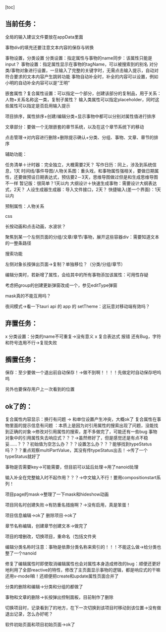 





[toc]



## 当前任务：



全局的输入建议文件要放在appData里面 

事物div的填充还要注意文本内容的保存与转换 

事物设置，分类设置
分类设置：指定属性与事物的name同步：该属性只能是input？
事物设置：指定属性显示在事物的tagName，可以被搜索到的别名
对分类/事物对象进行设置，一旦输入了完整的关键字时，无需点击输入提示，自动对符合要求的文本内容产生跳转功能
事物自动补全时，补全的内容可以设置，例如小明的自动补全内容可以是“王明”

嵌套属性？复合属性设置：可以指定一个部分，创建该部分的复制品，用于关系：人物+关系名称这一类，复制子属性？
输入类属性可以指定placeholder，同时这些属性可以指定是否启用输入提示

项目排序，属性排序+创建/编辑分类+显示事物中都可以分别对属性值进行排序

文章部分：要做一个无限嵌套的章节系统，以及在这个章节系统下的移动

点击管理→对内容进行删除+删除提示确认+分类、分组、事物、文章、章节的排序



辅助功能：

任务清单＋计时器：完全独立，大概需要2天？
写作日历：同上，涉及到系统信息，1天
时间线/事件导图/人物关系图：重头戏，和事物属性强相关，要做日期属性，还要做预设日期表达式，预估要2－3天，思维导图做过但是和生成思维导图不一样
暂记版：很简单？1天以内
大纲设计＋快速生成事物：需要设计大纲表达式，2天？
人设生成器生成器：导入文件接口，2天？
快捷输入(差一个界面)：1天以内

预制属性：人物关系

css

长按动画和点击动画，水波状？

聚焦到某一个左侧页面的分组/文章/章节/事物，展开这些容器div：需要知道文本的一整条路径

搜索功能

左侧对象长按弹出页面→复制？单独移位？（分类/分组/章节） 

编辑分类时，若新增了属性，会给其中的所有事物添加该属性：可用性存疑

考虑把group的创建更新弹窗改成一个，参见editType弹窗

mask真的不能互用吗？

夜间模式→看一下tauri api 的 app 的 setTheme：这玩意对移动端有效吗？

## 弃置任务：

x 分类设置：分类的name不可重复→没有意义
x 复合表达式 报错 还有Bug，字符和符号连用不行→复现失败

## 搁置任务：

保存：至少要做一个退出前自动保存！→做不到啊！！！！先做定时自动保存吧呜呜

另外也要保存用户上一次看到的位置

## ok了的：

复合属性内容显示：换行有问题 → 和单位设置产生冲突，大概ok了
复合属性在事物里面的提示信息有问题 ：本质上是因为对引用属性的搜索出现了问题，没能找到正确的对象→修改对引用属性的搜索，差不多做完了，可能还有一些bug
事物对象中的引用属性失去响应式？？？→虽然修好了，但是感觉还是有点不稳妥……？？？初始值为空怎么办？？？设置怎么办？？？能够找到typeStatus吗？？？重点观察multiPartValue，其没有传typeStatus出去！→传了一个typeStatus就好了

事物是否需要key→可能需要，但目前可以延后处理→用了nanoid处理

输入补全在完整输入时不起作用？？？→中文输入不行！要用compositionstart系列！

项目page的mask→整理了一下mask和hideshow动画

项目同名时创建失败→有防重名措施啊？→没有启用，真是笨蛋！

项目信息编辑→ok了
删除项目→ok了

章节名称编辑，创建章节创建文本→做完了

项目的增删改，切换项目，重命名（包括文件夹

编辑分类名称时注意：事物是依靠分类名称来索引的！！！不能这么做→给分类也整了一个nanoid

修复了编辑属性时即使取消编辑属性也会对属性本身造成修改的bug：顺便还更好地利用了全部reactive的特性，修改了主页面显示事物的逻辑，都是响应式的干嘛还用v-model嘛！还顺便把create和update属性页面合并了

 分类的删除和编辑→分类和分组的都做了 

事物和文章的删除→长按弹出控制面板，目前制作了删除

切换项目时，记录看到了的地方，在下一次切换到该项目时移动到该位置→没有做退出记录，怎么办好呢？

软件初始页面和项目初始页面→ok了
